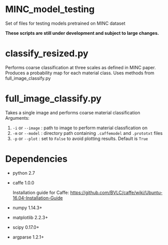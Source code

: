 # MINC_model_testing
Set of files for testing models pretrained on MINC dataset

**These scripts are still under development and subject to large changes.**

# classify_resized.py
Performs coarse classification at three scales as defined in MINC paper. Produces a probability map for each material class. Uses methods from full_image_classify.py

# full_image_classify.py
Takes a single image and performs coarse material classification
Arguments: 
1. `-i` or `--image` : path to image to perform material classfication on
2. `-m` or `--model` : directory path containing `.caffemodel` and `.prototxt` files
3. `-p` or `--plot` : set to `False` to avoid plotting results. Default is `True`

# Dependencies
* python 2.7
* caffe 1.0.0

   Installation guide for Caffe: https://github.com/BVLC/caffe/wiki/Ubuntu-16.04-Installation-Guide 

* numpy 1.14.3+
* matplotlib 2.2.3+
* scipy 0.17.0+
* argparse 1.2.1+